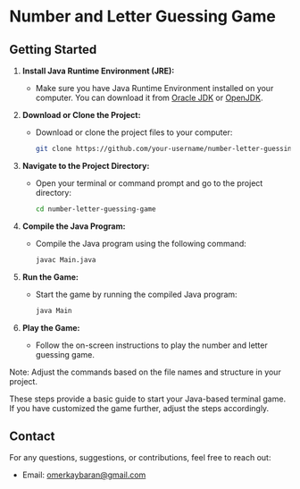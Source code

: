 # Number and Letter Guessing Game


## Getting Started

1. **Install Java Runtime Environment (JRE):**
   - Make sure you have Java Runtime Environment installed on your computer. You can download it from [Oracle JDK](https://www.oracle.com/java/technologies/javase-downloads.html) or [OpenJDK](https://openjdk.java.net/).

2. **Download or Clone the Project:**
   - Download or clone the project files to your computer:
     ```bash
     git clone https://github.com/your-username/number-letter-guessing-game.git
     ```

3. **Navigate to the Project Directory:**
   - Open your terminal or command prompt and go to the project directory:
     ```bash
     cd number-letter-guessing-game
     ```

4. **Compile the Java Program:**
   - Compile the Java program using the following command:
     ```bash
     javac Main.java
     ```

5. **Run the Game:**
   - Start the game by running the compiled Java program:
     ```bash
     java Main
     ```

6. **Play the Game:**
   - Follow the on-screen instructions to play the number and letter guessing game.

Note: Adjust the commands based on the file names and structure in your project.

These steps provide a basic guide to start your Java-based terminal game. If you have customized the game further, adjust the steps accordingly.
## Contact

For any questions, suggestions, or contributions, feel free to reach out:

- Email: [omerkaybaran@gmail.com](mailto:omerkaybaran@gmail.com)
